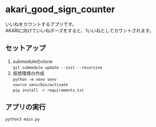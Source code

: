# akari_good_sign_counter
いいねをカウントするアプリです。  
AKARIに向けていいねポーズをすると、1いいねとしてカウントされます。  

## セットアップ
1. submoduleのclone  
    `git submodule update --init --recursive`  
2. 仮想環境の作成  
    `python -m venv venv`  
    `source venv/bin/activate`  
    `pip install -r requirements.txt`

## アプリの実行
`python3 main.py`  
